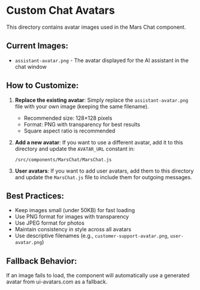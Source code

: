# Custom Chat Avatars

This directory contains avatar images used in the Mars Chat component.

## Current Images:

- `assistant-avatar.png` - The avatar displayed for the AI assistant in the chat window

## How to Customize:

1. **Replace the existing avatar**: Simply replace the `assistant-avatar.png` file with your own image (keeping the same filename).
   - Recommended size: 128×128 pixels
   - Format: PNG with transparency for best results
   - Square aspect ratio is recommended

2. **Add a new avatar**: If you want to use a different avatar, add it to this directory and update the `AVATAR_URL` constant in:
   ```
   /src/components/MarsChat/MarsChat.js
   ```

3. **User avatars**: If you want to add user avatars, add them to this directory and update the `MarsChat.js` file to include them for outgoing messages.

## Best Practices:

- Keep images small (under 50KB) for fast loading
- Use PNG format for images with transparency
- Use JPEG format for photos
- Maintain consistency in style across all avatars
- Use descriptive filenames (e.g., `customer-support-avatar.png`, `user-avatar.png`)

## Fallback Behavior:

If an image fails to load, the component will automatically use a generated avatar from ui-avatars.com as a fallback. 